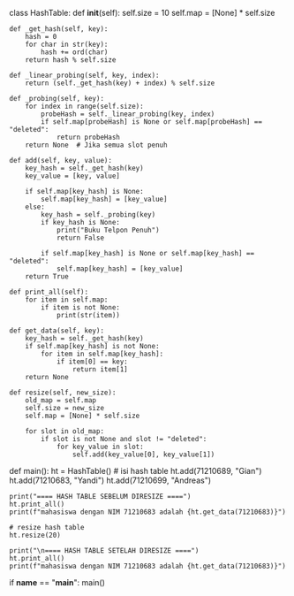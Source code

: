 class HashTable:
    def __init__(self):
        self.size = 10
        self.map = [None] * self.size

    def _get_hash(self, key):
        hash = 0
        for char in str(key):
            hash += ord(char)
        return hash % self.size

    def _linear_probing(self, key, index):
        return (self._get_hash(key) + index) % self.size

    def _probing(self, key):
        for index in range(self.size):
            probeHash = self._linear_probing(key, index)
            if self.map[probeHash] is None or self.map[probeHash] == "deleted":
                return probeHash
        return None  # Jika semua slot penuh

    def add(self, key, value):
        key_hash = self._get_hash(key)
        key_value = [key, value]

        if self.map[key_hash] is None:
            self.map[key_hash] = [key_value]
        else:
            key_hash = self._probing(key)
            if key_hash is None:
                print("Buku Telpon Penuh")
                return False

            if self.map[key_hash] is None or self.map[key_hash] == "deleted":
                self.map[key_hash] = [key_value]
        return True

    def print_all(self):
        for item in self.map:
            if item is not None:
                print(str(item))

    def get_data(self, key):
        key_hash = self._get_hash(key)
        if self.map[key_hash] is not None:
            for item in self.map[key_hash]:
                if item[0] == key:
                    return item[1]
        return None

    def resize(self, new_size):
        old_map = self.map
        self.size = new_size
        self.map = [None] * self.size

        for slot in old_map:
            if slot is not None and slot != "deleted":
                for key_value in slot:
                    self.add(key_value[0], key_value[1])


def main():
    ht = HashTable()
    # isi hash table
    ht.add(71210689, "Gian")
    ht.add(71210683, "Yandi")
    ht.add(71210699, "Andreas")

    print("==== HASH TABLE SEBELUM DIRESIZE ====")
    ht.print_all()
    print(f"mahasiswa dengan NIM 71210683 adalah {ht.get_data(71210683)}")

    # resize hash table
    ht.resize(20)

    print("\n==== HASH TABLE SETELAH DIRESIZE ====")
    ht.print_all()
    print(f"mahasiswa dengan NIM 71210683 adalah {ht.get_data(71210683)}")


if __name__ == "__main__":
    main()
